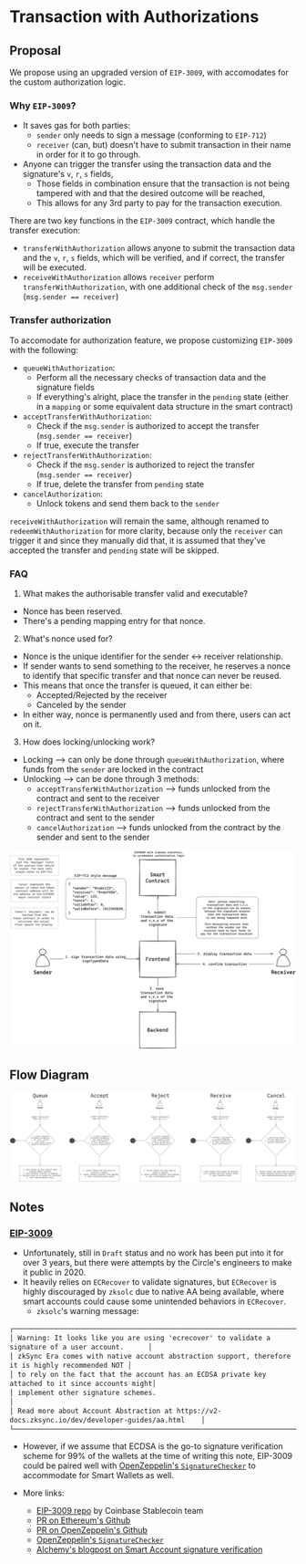 # Transaction with Authorizations

## Proposal

We propose using an upgraded version of `EIP-3009`, with accomodates for the custom authorization logic.

### Why `EIP-3009`?

- It saves gas for both parties:
  - `sender` only needs to sign a message (conforming to `EIP-712`)
  - `receiver` (can, but) doesn't have to submit transaction in their name in order for it to go through.
- Anyone can trigger the transfer using the transaction data and the signature's `v`, `r`, `s` fields,
  - Those fields in combination ensure that the transaction is not being tampered with and that the desired outcome will be reached,
  - This allows for any 3rd party to pay for the transaction execution.

There are two key functions in the `EIP-3009` contract, which handle the transfer execution:

- `transferWithAuthorization` allows anyone to submit the transaction data and the `v`, `r`, `s` fields, which will be verified, and if correct, the transfer will be executed.
- `receiveWithAuthorization` allows `receiver` perform `transferWithAuthorization`, with one additional check of the `msg.sender` (`msg.sender == receiver`)

### Transfer authorization

To accomodate for authorization feature, we propose customizing `EIP-3009` with the following:

- `queueWithAuthorization`:
  - Perform all the necessary checks of transaction data and the signature fields
  - If everything's alright, place the transfer in the `pending` state (either in a `mapping` or some equivalent data structure in the smart contract)
- `acceptTransferWithAuthorization`:
  - Check if the `msg.sender` is authorized to accept the transfer (`msg.sender == receiver`)
  - If true, execute the transfer
- `rejectTransferWithAuthorization`:
  - Check if the `msg.sender` is authorized to reject the transfer (`msg.sender == receiver`)
  - If true, delete the transfer from `pending` state
- `cancelAuthorization`:
  - Unlock tokens and send them back to the `sender`

`receiveWithAuthorization` will remain the same, although renamed to `redeemWithAuthorization` for more clarity, because only the `receiver` can trigger it and since they manually did that, it is assumed that they've accepted the transfer and `pending` state will be skipped.

### FAQ

1. What makes the authorisable transfer valid and executable?

- Nonce has been reserved.
- There's a pending mapping entry for that nonce.

2. What's nonce used for?

- Nonce is the unique identifier for the sender <-> receiver relationship.
- If sender wants to send something to the receiver, he reserves a nonce to identify that specific transfer and that nonce can never be reused.
- This means that once the transfer is queued, it can either be:
  - Accepted/Rejected by the receiver
  - Canceled by the sender
- In either way, nonce is permanently used and from there, users can act on it.

3. How does locking/unlocking work?

- Locking --> can only be done through `queueWithAuthorization`, where funds from the `sender` are locked in the contract
- Unlocking --> can be done through 3 methods:
  - `acceptTransferWithAuthorization` --> funds unlocked from the contract and sent to the receiver
  - `rejectTransferWithAuthorization` --> funds unlocked from the contract and sent to the sender
  - `cancelAuthorization` --> funds unlocked from the contract by the sender and sent to the sender

![diagram.png](./diagrams/authorized-txs-diagram.png)

## Flow Diagram

![flow-diagram.png](./diagrams/flow-diagram.png)

## Notes

### [EIP-3009](https://eips.ethereum.org/EIPS/eip-3009)

- Unfortunately, still in `Draft` status and no work has been put into it for over 3 years, but there were attempts by the Circle's engineers to make it public in 2020.
- It heavily relies on `ECRecover` to validate signatures, but `ECRecover` is highly discouraged by `zksolc` due to native AA being available, where smart accounts could cause some unintended behaviors in `ECRecover`.
  - `zksolc`'s warning message:

```
┌──────────────────────────────────────────────────────────────────────────────────────────────────┐
│ Warning: It looks like you are using 'ecrecover' to validate a signature of a user account.      │
│ zkSync Era comes with native account abstraction support, therefore it is highly recommended NOT │
│ to rely on the fact that the account has an ECDSA private key attached to it since accounts might│
│ implement other signature schemes.                                                               │
│ Read more about Account Abstraction at https://v2-docs.zksync.io/dev/developer-guides/aa.html    │
└──────────────────────────────────────────────────────────────────────────────────────────────────┘
```

- However, if we assume that ECDSA is the go-to signature verification scheme for 99% of the wallets at the time of writing this note, EIP-3009 could be paired well with [OpenZeppelin's `SignatureChecker`](https://github.com/OpenZeppelin/openzeppelin-contracts/blob/v5.0.0/contracts/utils/cryptography/SignatureChecker.sol) to accommodate for Smart Wallets as well.

- More links:
  - [EIP-3009 repo](https://github.com/CoinbaseStablecoin/eip-3009) by Coinbase Stablecoin team
  - [PR on Ethereum's Github](https://github.com/ethereum/EIPs/issues/3010)
  - [PR on OpenZeppelin's Github](https://github.com/OpenZeppelin/openzeppelin-contracts/issues/2436)
  - [OpenZeppelin's `SignatureChecker`](https://github.com/OpenZeppelin/openzeppelin-contracts/blob/v5.0.0/contracts/utils/cryptography/SignatureChecker.sol)
  - [Alchemy's blogpost on Smart Account signature verification](https://docs.alchemy.com/docs/how-to-make-your-dapp-compatible-with-smart-contract-wallets)
